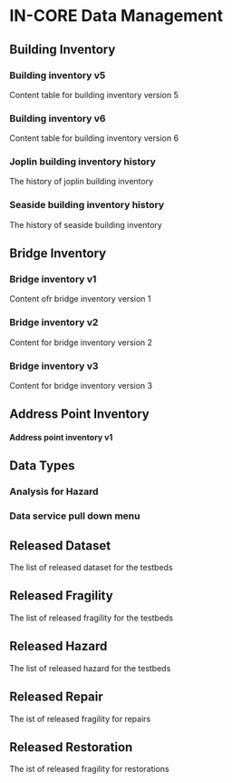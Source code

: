 # IN-CORE Data Management

## Building Inventory
### Building inventory v5
Content table for building inventory version 5
### Building inventory v6
Content table for building inventory version 6
### Joplin building inventory history
The history of joplin building inventory
### Seaside building inventory history
The history of seaside building inventory

## Bridge Inventory
### Bridge inventory v1
Content ofr bridge inventory version 1
### Bridge inventory v2
Content for bridge inventory version 2
### Bridge inventory v3
Content for bridge inventory version 3

## Address Point Inventory
#### Address point inventory v1

## Data Types
### Analysis for Hazard
### Data service pull down menu

## Released Dataset
The list of released dataset for the testbeds

## Released Fragility
The list of released fragility for the testbeds

## Released Hazard
The list of released hazard for the testbeds

## Released Repair
The ist of released fragility for repairs

## Released Restoration
The ist of released fragility for restorations